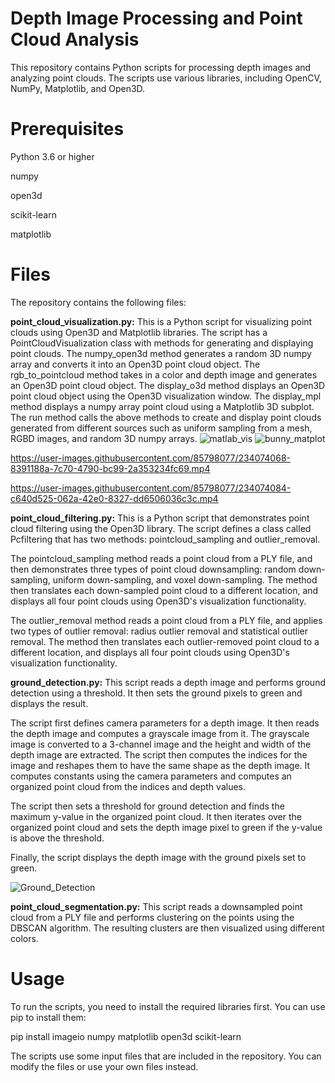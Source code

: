 # Depth Image Processing and Point Cloud Analysis

This repository contains Python scripts for processing depth images and analyzing point clouds. The scripts use various libraries, including OpenCV, NumPy, Matplotlib, and Open3D.

# Prerequisites
Python 3.6 or higher

numpy

open3d

scikit-learn

matplotlib



# Files
The repository contains the following files:

**point_cloud_visualization.py:** This is a Python script for visualizing point clouds using Open3D and Matplotlib libraries. The script has a PointCloudVisualization class with methods for generating and displaying point clouds. The numpy_open3d method generates a random 3D numpy array and converts it into an Open3D point cloud object. The rgb_to_pointcloud method takes in a color and depth image and generates an Open3D point cloud object. The display_o3d method displays an Open3D point cloud object using the Open3D visualization window. The display_mpl method displays a numpy array point cloud using a Matplotlib 3D subplot. The run method calls the above methods to create and display point clouds generated from different sources such as uniform sampling from a mesh, RGBD images, and random 3D numpy arrays.
![matlab_vis](https://user-images.githubusercontent.com/85798077/234074025-d48b5a83-99d5-489e-b5dd-b39458b7f032.png)
![bunny_matplot](https://user-images.githubusercontent.com/85798077/234074057-093feca4-f26a-472b-9fa3-5d261243bdd0.png)


https://user-images.githubusercontent.com/85798077/234074068-8391188a-7c70-4790-bc99-2a353234fc69.mp4



https://user-images.githubusercontent.com/85798077/234074084-c640d525-062a-42e0-8327-dd6506036c3c.mp4


**point_cloud_filtering.py:**
This is a Python script that demonstrates point cloud filtering using the Open3D library. The script defines a class called Pcfiltering that has two methods: pointcloud_sampling and outlier_removal.

The pointcloud_sampling method reads a point cloud from a PLY file, and then demonstrates three types of point cloud downsampling: random down-sampling, uniform down-sampling, and voxel down-sampling. The method then translates each down-sampled point cloud to a different location, and displays all four point clouds using Open3D's visualization functionality.

The outlier_removal method reads a point cloud from a PLY file, and applies two types of outlier removal: radius outlier removal and statistical outlier removal. The method then translates each outlier-removed point cloud to a different location, and displays all four point clouds using Open3D's visualization functionality.




**ground_detection.py:** This script reads a depth image and performs ground detection using a threshold. It then sets the ground pixels to green and displays the result.

The script first defines camera parameters for a depth image. It then reads the depth image and computes a grayscale image from it. The grayscale image is converted to a 3-channel image and the height and width of the depth image are extracted. The script then computes the indices for the image and reshapes them to have the same shape as the depth image. It computes constants using the camera parameters and computes an organized point cloud from the indices and depth values.

The script then sets a threshold for ground detection and finds the maximum y-value in the organized point cloud. It then iterates over the organized point cloud and sets the depth image pixel to green if the y-value is above the threshold.

Finally, the script displays the depth image with the ground pixels set to green.


![Ground_Detection](https://user-images.githubusercontent.com/85798077/234078206-755ecb78-4828-47a0-9a3e-0a3b9e26f39b.png)

**point_cloud_segmentation.py:** This script reads a downsampled point cloud from a PLY file and performs clustering on the points using the DBSCAN algorithm. The resulting clusters are then visualized using different colors. 


# Usage

To run the scripts, you need to install the required libraries first. You can use pip to install them:


pip install imageio numpy matplotlib open3d scikit-learn


The scripts use some input files that are included in the repository. You can modify the files or use your own files instead.
